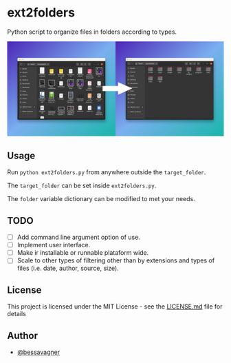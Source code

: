 # ext2folders

Python script to organize files in folders according to types.

![Example](https://github.com/bessavagner/ext2folder/blob/main/ext2folders_screenshot.png?raw=true)


<!-- <img src="https://github.com/bessavagner/ext2folder/blob/main/ext2folders_screenshot.png?raw=true" alt="drawing" width="400"/> -->

## Usage

Run ```python ext2folders.py``` from anywhere outside the  ```target_folder```.

The ```target_folder``` can be set inside ```ext2folders.py```.

The ```folder``` variable dictionary can be modified to met your needs.

## TODO

- [ ] Add command line argument option of use.  
- [ ] Implement user interface.  
- [ ] Make ir installable or runnable plataform wide.
- [ ] Scale to other types of filtering other than by extensions and types of files (i.e. date, author, source, size).

## License

This project is licensed under the MIT License - see the [LICENSE.md](https://github.com/bessavagner/ext2folder/blob/main/LICENSE) file for details

## Author

- [@bessavagner](https://github.com/bessavagner)